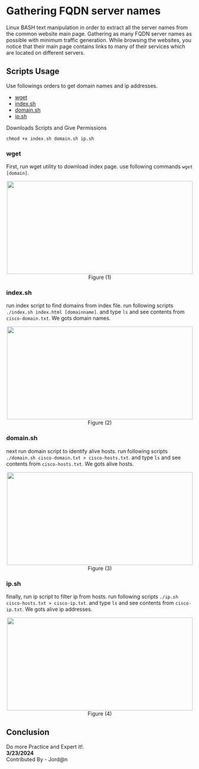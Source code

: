 # Gathering FQDN server names
Linux BASH text manipulation in order to extract all the server names from the common website main page.
Gathering as many FQDN server names as possible with minimum traffic generation. While browsing the websites, you notice that their main page contains links to many of their services which are located on different servers.

## Scripts Usage
Use followings orders to get domain names and ip addresses.
- [wget](https://www.gnu.org/software/wget/)
- [index.sh](https://github.com/AungZayMyo/Tools/blob/main/Linux-Text-Manipulation/index.sh)
- [domain.sh](https://github.com/AungZayMyo/Tools/blob/main/Linux-Text-Manipulation/domain.sh)
- [ip.sh](https://github.com/AungZayMyo/Tools/blob/main/Linux-Text-Manipulation/ip.sh)

Downloads Scripts and Give Permissions
```
chmod +x index.sh domain.sh ip.sh
```

### wget

First, run wget utility to download index page. use following commands ``` wget [domain] ```.
<p align="center"><img src="https://github.com/AungZayMyo/Tools/assets/154745254/5f8e16e7-d73f-45a3-98d5-73a822f59712" width="500px" height="250px"><br>Figure (1)</p>

### index.sh
run index script to find domains from index file. run following scripts ```./index.sh index.html [domainname]```. and type ``` ls ``` and see contents from ``` cisco-domain.txt ```. We gots domain names.
<p align="center"><img src="https://github.com/AungZayMyo/Tools/assets/154745254/235ee15d-e60e-416f-b908-b617f4bcf2de" width="500px" height="250px"><br>Figure (2)</p>


### domain.sh
next run domain script to identify alive hosts. run following scripts ``` ./domain.sh cisco-domain.txt > cisco-hosts.txt ```. and type ``` ls ``` and see contents from ``` cisco-hosts.txt ```. We gots alive hosts.
<p align="center"><img src="https://github.com/AungZayMyo/Tools/assets/154745254/636725cb-91c9-4982-b81b-a1cfe11b85ae" width="500px" height="250px"><br>Figure (3)</p>


### ip.sh
finally, run ip script to filter ip from hosts. run following scripts ``` ./ip.sh cisco-hosts.txt > cisco-ip.txt ```. and type ``` ls ``` and see contents from ``` cisco-ip.txt ```. We gots alive ip addresses.
<p align="center"><img src="https://github.com/AungZayMyo/Tools/assets/154745254/e41d64cb-6c12-4e4f-a1ca-3c94bdf7d6a5" width="500px" height="250px"><br>Figure (4)</p>


## Conclusion 

Do more Practice and Expert it!. <br>
**3/23/2024** <br>
Contributed By - Jord@n
